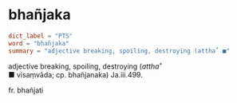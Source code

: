 # bhañjaka

``` toml
dict_label = "PTS"
word = "bhañjaka"
summary = "adjective breaking, spoiling, destroying (attha˚ ■"
```

adjective breaking, spoiling, destroying (*attha˚*  
■ visaṃvāda; cp. bhañjanaka) Ja.iii.499.

fr. bhañjati

